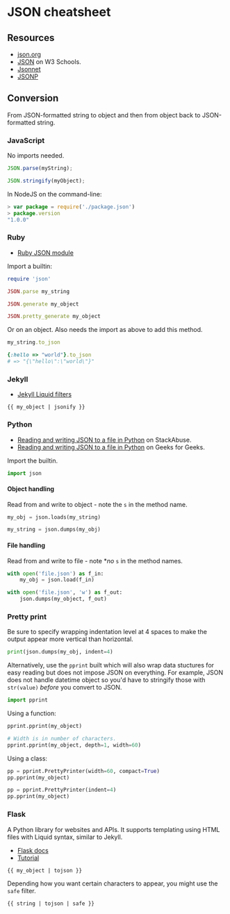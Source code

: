 # JSON cheatsheet


## Resources

- [json.org](https://www.json.org)
- [JSON](https://www.w3schools.com/js/js_json_intro.asp) on W3 Schools.
- [Jsonnet](https://jsonnet.org/)
- [JSONP](https://www.w3schools.com/js/js_json_jsonp.asp)


## Conversion

From JSON-formatted string to object and then from object back to JSON-formatted string.

### JavaScript

No imports needed.

```javascript
JSON.parse(myString);
```

```javascript
JSON.stringify(myObject);
```

In NodeJS on the command-line:

```javascript
> var package = require('./package.json')
> package.version
"1.0.0"
```

### Ruby

- [Ruby JSON module](https://ruby-doc.org/stdlib-2.6.3/libdoc/json/rdoc/JSON.html)


Import a builtin:

```ruby
require 'json'
```

```ruby
JSON.parse my_string
```


```ruby
JSON.generate my_object
```

```ruby
JSON.pretty_generate my_object
```

Or on an object. Also needs the import as above to add this method.

```ruby
my_string.to_json

{:hello => "world"}.to_json 
# => "{\"hello\":\"world\"}"
```

### Jekyll

- [Jekyll Liquid filters](https://jekyllrb.com/docs/liquid/filters/)

```
{{ my_object | jsonify }}
```

### Python

- [Reading and writing JSON to a file in Python](https://stackabuse.com/reading-and-writing-json-to-a-file-in-python/) on StackAbuse.
- [Reading and writing JSON to a file in Python](https://www.geeksforgeeks.org/reading-and-writing-json-to-a-file-in-python/) on Geeks for Geeks.

Import the builtin.

```python
import json
```

#### Object handling

Read from and write to object - note the `s` in the method name.

```python
my_obj = json.loads(my_string)
```

```python
my_string = json.dumps(my_obj)
```

#### File handling

Read from and write to file - note **no* `s` in the method names.

```python
with open('file.json') as f_in:
    my_obj = json.load(f_in)
```

```python
with open('file.json', 'w') as f_out:
    json.dumps(my_object, f_out)
```

### Pretty print

Be sure to specify wrapping indentation level at 4 spaces to make the output appear more vertical than horizontal.

```python
print(json.dumps(my_obj, indent=4)
```

Alternatively, use the `pprint` built which will also wrap data stuctures for easy reading but does not impose JSON on everything. For example, JSON does not handle datetime object so you'd have to stringify those with `str(value)` _before_ you convert to JSON.

```python
import pprint
```

Using a function:

```python
pprint.pprint(my_object)

# Width is in number of characters.
pprint.pprint(my_object, depth=1, width=60)
```

Using a class:

```python
pp = pprint.PrettyPrinter(width=60, compact=True)
pp.pprint(my_object)

pp = pprint.PrettyPrinter(indent=4)
pp.pprint(my_object)
```


### Flask

A Python library for websites and APIs. It supports templating using HTML files with Liquid syntax, similar to Jekyll.

- [Flask docs](https://flask.palletsprojects.com/en/master/)
- [Tutorial](https://www.pythonanywhere.com/forums/topic/1627/)
 
```
{{ my_object | tojson }}
```

Depending how you want certain characters to appear, you might use the `safe` filter.

```
{{ string | tojson | safe }}
```
